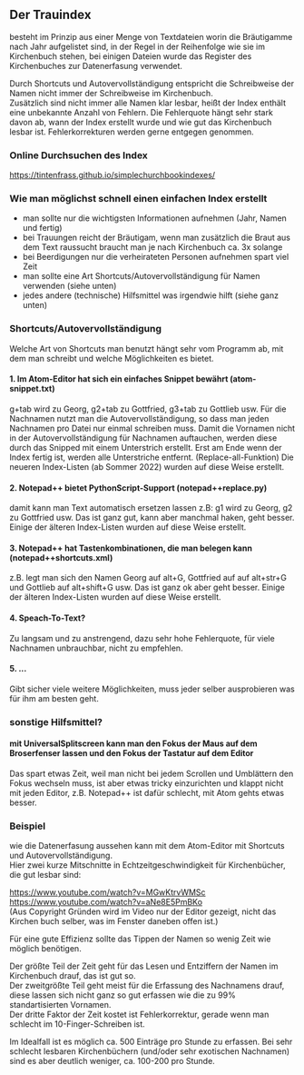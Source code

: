 ## Der Trauindex
besteht im Prinzip aus einer Menge von Textdateien worin die Bräutigamme nach Jahr aufgelistet sind, in der Regel in der Reihenfolge wie sie im Kirchenbuch stehen, bei einigen Dateien wurde das Register des Kirchenbuches zur Datenerfasung verwendet.

Durch Shortcuts und Autovervollständigung entspricht die Schreibweise der Namen nicht immer der Schreibweise im Kirchenbuch.<br>
Zusätzlich sind nicht immer alle Namen klar lesbar, heißt der Index enthält eine unbekannte Anzahl von Fehlern.
Die Fehlerquote hängt sehr stark davon ab, wann der Index erstellt wurde und wie gut das Kirchenbuch lesbar ist.
Fehlerkorrekturen werden gerne entgegen genommen.

### Online Durchsuchen des Index
https://tintenfrass.github.io/simplechurchbookindexes/

### Wie man möglichst schnell einen einfachen Index erstellt

- man sollte nur die wichtigsten Informationen aufnehmen (Jahr, Namen und fertig)
- bei Trauungen reicht der Bräutigam, wenn man zusätzlich die Braut aus dem Text raussucht braucht man je nach Kirchenbuch ca. 3x solange
- bei Beerdigungen nur die verheirateten Personen aufnehmen spart viel Zeit
- man sollte eine Art Shortcuts/Autovervollständigung für Namen verwenden (siehe unten)
- jedes andere (technische) Hilfsmittel was irgendwie hilft (siehe ganz unten)

### Shortcuts/Autovervollständigung

Welche Art von Shortcuts man benutzt hängt sehr vom Programm ab, mit dem man schreibt und welche Möglichkeiten es bietet.

#### 1. Im Atom-Editor hat sich ein einfaches Snippet bewährt (atom-snippet.txt)
g+tab wird zu Georg, g2+tab zu Gottfried, g3+tab zu Gottlieb usw.
Für die Nachnamen nutzt man die Autovervollständigung, so dass man jeden Nachnamen pro Datei nur einmal schreiben muss.
Damit die Vornamen nicht in der Autovervollständigung für Nachnamen auftauchen, werden diese durch das Snipped mit einem Unterstrich erstellt.
Erst am Ende wenn der Index fertig ist, werden alle Unterstriche entfernt. (Replace-all-Funktion)
Die neueren Index-Listen (ab Sommer 2022) wurden auf diese Weise erstellt.

#### 2. Notepad++ bietet PythonScript-Support (notepad++replace.py)
damit kann man Text automatisch ersetzen lassen z.B: g1 wird zu Georg, g2 zu Gottfried usw.
Das ist ganz gut, kann aber manchmal haken, geht besser.
Einige der älteren Index-Listen wurden auf diese Weise erstellt.

#### 3. Notepad++ hat Tastenkombinationen, die man belegen kann (notepad++shortcuts.xml)
z.B. legt man sich den Namen Georg auf alt+G, Gottfried auf auf alt+str+G und Gottlieb auf alt+shift+G usw.
Das ist ganz ok aber geht besser.
Einige der älteren Index-Listen wurden auf diese Weise erstellt.

#### 4. Speach-To-Text?
Zu langsam und zu anstrengend, dazu sehr hohe Fehlerquote, für viele Nachnamen unbrauchbar, nicht zu empfehlen.

#### 5. ...
Gibt sicher viele weitere Möglichkeiten, muss jeder selber ausprobieren was für ihm am besten geht.

### sonstige Hilfsmittel?

#### mit UniversalSplitscreen kann man den Fokus der Maus auf dem Broserfenser lassen und den Fokus der Tastatur auf dem Editor
Das spart etwas Zeit, weil man nicht bei jedem Scrollen und Umblättern den Fokus wechseln muss,
ist aber etwas tricky einzurichten und klappt nicht mit jeden Editor, z.B. Notepad++ ist dafür schlecht, mit Atom gehts etwas besser.

### Beispiel
wie die Datenerfasung aussehen kann mit dem Atom-Editor mit Shortcuts und Autovervollständigung.<br>
Hier zwei kurze Mitschnitte in Echtzeitgeschwindigkeit für Kirchenbücher, die gut lesbar sind:

https://www.youtube.com/watch?v=MGwKtrvWMSc<br>
https://www.youtube.com/watch?v=aNe8E5PmBKo<br>
(Aus Copyright Gründen wird im Video nur der Editor gezeigt, nicht das Kirchen buch selber, was im Fenster daneben offen ist.)

Für eine gute Effizienz sollte das Tippen der Namen so wenig Zeit wie möglich benötigen.

Der größte Teil der Zeit geht für das Lesen und Entziffern der Namen im Kirchenbuch drauf, das ist gut so.<br>
Der zweitgrößte Teil geht meist für die Erfassung des Nachnamens drauf, diese lassen sich nicht ganz so gut erfassen wie die zu 99% standartisierten Vornamen.<br>
Der dritte Faktor der Zeit kostet ist Fehlerkorrektur, gerade wenn man schlecht im 10-Finger-Schreiben ist.

Im Idealfall ist es möglich ca. 500 Einträge pro Stunde zu erfassen.
Bei sehr schlecht lesbaren Kirchenbüchern (und/oder sehr exotischen Nachnamen) sind es aber deutlich weniger, ca. 100-200 pro Stunde.